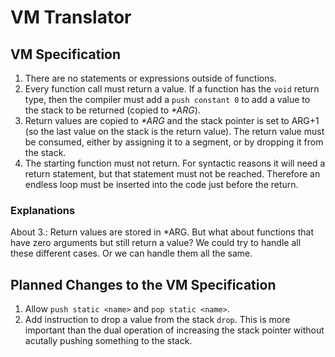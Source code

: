 # VM Translator

## VM Specification

1. There are no statements or expressions outside of functions. 
2. Every function call must return a value. If a function has the 
`void` return type, then the compiler must add a `push constant 0` to
add a value to the stack to be returned (copied to _*ARG_).
3. Return values are copied to _*ARG_ and the stack pointer is set to
ARG+1 (so the last value on the stack is the return value). The return
value must be consumed, either by assigning it to a segment, or by
dropping it from the stack.
4. The starting function must not return. For syntactic reasons it will
need a return statement, but that statement must not be reached. Therefore
an endless loop must be inserted into the code just before the return.

### Explanations
About 3.: Return values are stored in *ARG. But what about functions
that have zero arguments but still return a value? We could try to 
handle all these different cases. Or we can handle them all the same.


## Planned Changes to the VM Specification

1. Allow `push static <name>` and `pop static <name>`.
2. Add instruction to drop a value from the stack `drop`. This is more important
than the dual operation of increasing the stack pointer without acutally pushing
something to the stack.